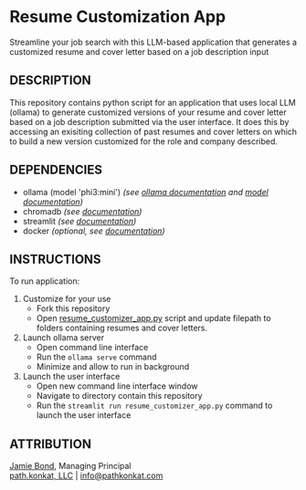 # Resume Customization App
Streamline your job search with this LLM-based application that generates a customized resume and cover letter based on a job description input

## DESCRIPTION
This repository contains python script for an application that uses local LLM (ollama) to generate customized versions of your resume and cover letter based on a job description submitted via the user interface. It does this by accessing an exisiting collection of past resumes and cover letters on which to build a new version customized for the role and company described.

## DEPENDENCIES
* ollama (model 'phi3:mini') _(see [ollama documentation](https://ollama.com/) and [model documentation](https://ollama.com/library/phi3))_
* chromadb _(see [documentation](https://docs.trychroma.com/getting-started))_
* streamlit _(see [documentation](https://docs.streamlit.io/get-started/installation))_
* docker _(optional, see [documentation](https://www.docker.com/get-started/))_

## INSTRUCTIONS
To run application:
1. Customize for your use
    *   Fork this repository 
    *   Open [resume_customizer_app.py](resume_customizer_app.py) script and update filepath to folders containing resumes and cover letters. 
2. Launch ollama server 
    * Open command line interface
    * Run the `ollama serve` command
    * Minimize and allow to run in background
3. Launch the user interface
    * Open new command line interface window
    * Navigate to directory contain this repository
    * Run the `streamlit run resume_customizer_app.py` command to launch the user interface


## ATTRIBUTION
[Jamie Bond](https:www.github.com/jbondai), Managing Principal  
[path.konkat, LLC](https://www.pathkonkat.com) | info@pathkonkat.com

